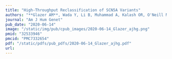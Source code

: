 ```yaml
---
title: "High-Throughput Reclassification of SCN5A Variants"
authors: "**Glazer AM**, Wada Y, Li B, Muhammad A, Kalash OR, O'Neill MJ, Shields T, Hall L, Short L, Blair MA, Kroncke BM, Capra JA, Roden DM."
journal: "Am J Hum Genet"
pub_date: "2020-06-14"
image: "/static/img/pub/cpub_images/2020-06-14_Glazer_ajhg.png"
pmid: "32533946"
pmcid: "PMC7332654"
pdf: "/static/pdfs/pub_pdfs/2020-06-14_Glazer_ajhg.pdf"
url: 
---
```

